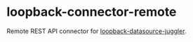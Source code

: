 # loopback-connector-remote

Remote REST API connector for [loopback-datasource-juggler](https://github.com/strongloop/loopback-datasource-juggler).
